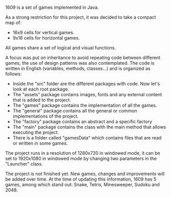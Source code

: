 1609 is a set of games implemented in Java.

As a strong restriction for this project, it was decided to take a compact map of:
- 16x9 cells for vertical games.
- 9x16 cells for horizontal games.

All games share a set of logical and visual functions.

A focus was put on inheritance to avoid repeating code between different games, the use of design patterns was also contemplated.
The code is written in English (variables, methods, classes...) and is organized as follows:
- Inside the "src" folder are the different packages with code. Now let's look at each root package.
- The "assets" package contains images, fonts and any external content that is added to the project.
- The "games" package contains the implementation of all the games.
- The "general" package contains all the general or common implementations of the project.
- The "factory" package contains an abstract and a specific factory
- The "main" package contains the class with the main method that allows executing the project.
- There is a folder called "gamesData" which contains files that are read or written in some games.

The project runs in a resolution of 1280x720 in windowed mode, it can be set to 1920x1080 in windowed mode by changing two parameters in the "Launcher" class.

The project is not finished yet. New games, changes and improvements will be added over time.
At the time of updating this information, 1609 has 5 games, among which stand out: Snake, Tetris, Minesweeper, Sudoku and 2048.
